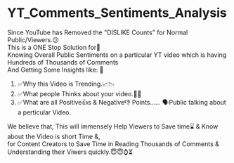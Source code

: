 # YT_Comments_Sentiments_Analysis
Since YouTube has Removed the "DISLIKE Counts" for Normal Public/Viewers.😕 <br>
This is a ONE Stop Solution for🤩 <br>
Knowing Overall Public Sentiments on a particular YT video which is having Hundreds of Thousands of Comments <br>
And Getting Some Insights like: 🧠
1. ✅Why this Video is Trending.📈📉
2. ✅What people Thinks about your video.🤔💭
3. ✅What are all Positive👍s & Negative👎 Points...... 🗣️Public talking about a perticular Video.

We believe that, This will immensely Help Viewers to Save time⌛ & Know about the Video is short Time &, <br>
for Content Creators to Save Time in Reading Thousands of Comments & Understanding their Viwers quickly.😇😇⌚⏳
